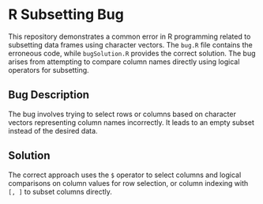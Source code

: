 # R Subsetting Bug

This repository demonstrates a common error in R programming related to subsetting data frames using character vectors. The `bug.R` file contains the erroneous code, while `bugSolution.R` provides the correct solution.  The bug arises from attempting to compare column names directly using logical operators for subsetting.

## Bug Description

The bug involves trying to select rows or columns based on character vectors representing column names incorrectly. It leads to an empty subset instead of the desired data.

## Solution

The correct approach uses the `$` operator to select columns and logical comparisons on column values for row selection, or column indexing with `[, ]` to subset columns directly.